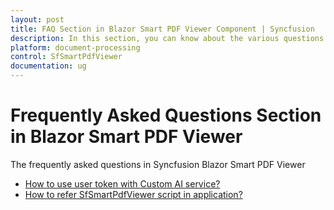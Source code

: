 ```yaml
---
layout: post
title: FAQ Section in Blazor Smart PDF Viewer Component | Syncfusion
description: In this section, you can know about the various questions asked about manipulation of in Blazor Smart PDF Viewer Component.
platform: document-processing
control: SfSmartPdfViewer
documentation: ug
---
```


# Frequently Asked Questions Section in Blazor Smart PDF Viewer

The frequently asked questions in Syncfusion Blazor Smart PDF Viewer

* [How to use user token with Custom AI service?](./faqs/how-to-use-user-token-with-custom-ai-service)
* [How to refer SfSmartPdfViewer script in application?](./faqs/how-to-refer-sfsmartpdfviewer-script-in-application)